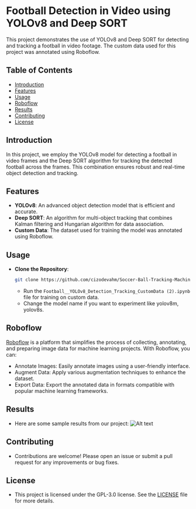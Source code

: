 # Football Detection in Video using YOLOv8 and Deep SORT

This project demonstrates the use of YOLOv8 and Deep SORT for detecting and tracking a football in video footage. The custom data used for this project was annotated using Roboflow.

## Table of Contents
- [Introduction](#introduction)
- [Features](#features)
- [Usage](#usage)
- [Roboflow](#roboflow)
- [Results](#results)
- [Contributing](#contributing)
- [License](#license)

## Introduction

In this project, we employ the YOLOv8 model for detecting a football in video frames and the Deep SORT algorithm for tracking the detected football across the frames. This combination ensures robust and real-time object detection and tracking.

## Features

- **YOLOv8**: An advanced object detection model that is efficient and accurate.
- **Deep SORT**: An algorithm for multi-object tracking that combines Kalman filtering and Hungarian algorithm for data association.
- **Custom Data**: The dataset used for training the model was annotated using Roboflow.

## Usage

- **Clone the Repository**:
  ```bash
  git clone https://github.com/cizodevahm/Soccer-Ball-Tracking-Machine-Learning.git
  ```
  - Run the ```Football__YOLOv8_Detection_Tracking_CustomData (2).ipynb``` file for training on custom data.
  - Change the model name if you want to experiment like yolov8m, yolov8s.

## Roboflow

[Roboflow](https://roboflow.com) is a platform that simplifies the process of collecting, annotating, and preparing image data for machine learning projects. With Roboflow, you can:

- Annotate Images: Easily annotate images using a user-friendly interface.
- Augment Data: Apply various augmentation techniques to enhance the dataset.
- Export Data: Export the annotated data in formats compatible with popular machine learning frameworks.

## Results

- Here are some sample results from our project:
![Alt text](FOOT.gif)

## Contributing

- Contributions are welcome! Please open an issue or submit a pull request for any improvements or bug fixes.

## License

- This project is licensed under the GPL-3.0 license. See the [LICENSE](LICENSE) file for more details.

